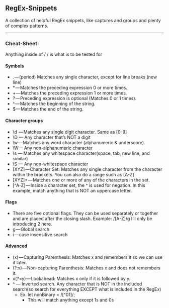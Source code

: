 ## RegEx-Snippets
A collection of helpful RegEx snippets, like captures and groups and plenty of complex patterns.

---------------------------

### Cheat-Sheet:

Anything inside of / / is what is to be tested for	
#### Symbols
* . — (period) Matches any single character, except for line breaks.(new line)
* * — Matches the preceding expression 0 or more times.
* + — Matches the preceding expression 1 or more times.
* ? — Preceding expression is optional (Matches 0 or 1 times).
* ^ — Matches the beginning of the string.
* $ — Matches the end of the string.
#### Character groups
* \d  — Matches any single digit character. Same as [0-9]
* \D — Any character that’s NOT a digit
* \w — Matches any word character (alphanumeric & underscore).
* \W— Any non-alphanumeric character
* \s — Matches any whitespace character(space, tab, new line, and similar)
* \S — Any non-whitespace character
* [XYZ] — Character Set: Matches any single character from the character within the brackets. You can also do a range such as [A-Z] 
* [XYZ]+ — Matches one or more of any of the characters in the set.
* [^A-Z] — Inside a character set, the ^ is used for negation. In this example, match anything that is NOT an uppercase letter.
#### Flags
* There are five optional flags. They can be used separately or together and are placed after the closing slash. Example: /[A-Z]/g I’ll only be introducing 2 here.
* g — Global search
* i — case insensitive search
#### Advanced
* (x) — Capturing Parenthesis: Matches x and remembers it so we can use it later.
* (?:x) — Non-capturing Parenthesis: Matches x and does not remembers it.
* x(?=y) — Lookahead: Matches x only if it is followed by y.
* ^ — Inverted search. Any character that is NOT in the included search(so search for everything EXCEPT what is included in the RegEx)
  * Ex. let nonBinary = /[^01]/;
    * This will match anything except 1s and 0s
